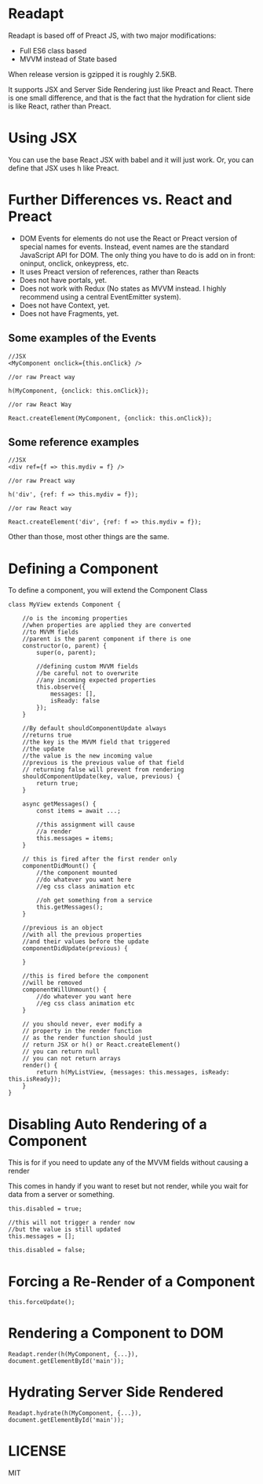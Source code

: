 Readapt
==================

Readapt is based off of Preact JS, with two major modifications: 

* Full ES6 class based
* MVVM instead of State based

When release version is gzipped it is roughly 2.5KB.

It supports JSX and Server Side Rendering just like Preact and React. There is one small difference, and that is the fact that the hydration for client side is like React, rather than Preact.

Using JSX
================
You can use the base React JSX with babel and it will just work. Or, you can define that JSX uses h like Preact.

Further Differences vs. React and Preact
=======================

* DOM Events for elements do not use the React or Preact version of special names for events. Instead, event names are the standard JavaScript API for DOM. The only thing you have to do is add on in front: oninput, onclick, onkeypress, etc.
* It uses Preact version of references, rather than Reacts
* Does not have portals, yet.
* Does not work with Redux (No states as MVVM instead. I highly recommend using a central EventEmitter system).
* Does not have Context, yet.
* Does not have Fragments, yet.

Some examples of the Events
----------------------------
```
//JSX
<MyComponent onclick={this.onClick} />

//or raw Preact way

h(MyComponent, {onclick: this.onClick});

//or raw React Way

React.createElement(MyComponent, {onclick: this.onClick});
```

Some reference examples
------------------------

```
//JSX
<div ref={f => this.mydiv = f} />

//or raw Preact way

h('div', {ref: f => this.mydiv = f});

//or raw React way

React.createElement('div', {ref: f => this.mydiv = f});
```

Other than those, most other things are the same.


Defining a Component
===========================

To define a component, you will extend the Component Class
```
class MyView extends Component {

    //o is the incoming properties
    //when properties are applied they are converted
    //to MVVM fields
    //parent is the parent component if there is one
    constructor(o, parent) {
        super(o, parent);   

        //defining custom MVVM fields
        //be careful not to overwrite 
        //any incoming expected properties
        this.observe({
            messages: [],
            isReady: false
        });
    }

    //By default shouldComponentUpdate always
    //returns true
    //the key is the MVVM field that triggered
    //the update
    //the value is the new incoming value
    //previous is the previous value of that field
    // returning false will prevent from rendering
    shouldComponentUpdate(key, value, previous) {
        return true;
    }

    async getMessages() {
        const items = await ...;
        
        //this assignment will cause
        //a render
        this.messages = items;
    }

    // this is fired after the first render only
    componentDidMount() {
        //the component mounted
        //do whatever you want here
        //eg css class animation etc

        //oh get something from a service
        this.getMessages();
    }

    //previous is an object
    //with all the previous properties
    //and their values before the update
    componentDidUpdate(previous) {

    }

    //this is fired before the component
    //will be removed
    componentWillUnmount() {
        //do whatever you want here
        //eg css class animation etc
    }

    // you should never, ever modify a 
    // property in the render function
    // as the render function should just
    // return JSX or h() or React.createElement()
    // you can return null
    // you can not return arrays
    render() {
        return h(MyListView, {messages: this.messages, isReady: this.isReady});
    }
}
```

Disabling Auto Rendering of a Component
==========================
This is for if you need to update any of the MVVM fields without causing a render

This comes in handy if you want to reset but not render, while you wait for data
from a server or something.

```
this.disabled = true;

//this will not trigger a render now
//but the value is still updated
this.messages = [];

this.disabled = false;
```

Forcing a Re-Render of a Component
=================
```
this.forceUpdate();
```


Rendering a Component to DOM
==========================
```
Readapt.render(h(MyComponent, {...}), document.getElementById('main'));
```

Hydrating Server Side Rendered
==============================
```
Readapt.hydrate(h(MyComponent, {...}), document.getElementById('main'));
```

LICENSE
==========
MIT